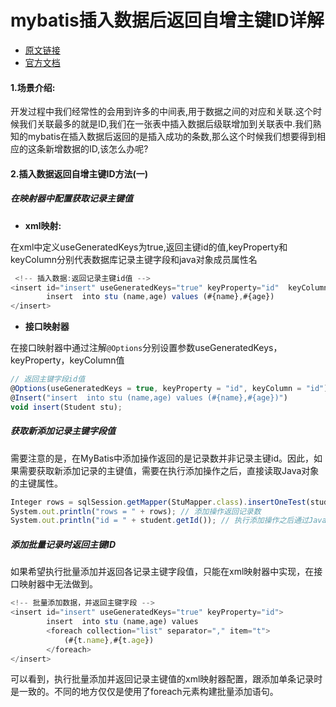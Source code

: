 # mybatis插入数据后返回自增主键ID详解

- [原文链接](https://cloud.tencent.com/developer/article/1474439)
- [官方文档](https://mybatis.org/mybatis-3/zh/java-api.html)

#### 1.场景介绍:

   开发过程中我们经常性的会用到许多的中间表,用于数据之间的对应和关联.这个时候我们关联最多的就是ID,我们在一张表中插入数据后级联增加到关联表中.我们熟知的mybatis在插入数据后返回的是插入成功的条数,那么这个时候我们想要得到相应的这条新增数据的ID,该怎么办呢?

#### 2.插入数据返回自增主键ID方法(一)

##### 在映射器中配置获取记录主键值

- **xml映射:**

在xml中定义useGeneratedKeys为true,返回主键id的值,keyProperty和keyColumn分别代表数据库记录主键字段和java对象成员属性名

```javascript
 <!-- 插入数据:返回记录主键id值 -->
<insert id="insert" useGeneratedKeys="true" keyProperty="id"  keyColumn="id">
        insert  into stu (name,age) values (#{name},#{age})
</insert>
```

- **接口映射器**

在接口映射器中通过注解`@Options`分别设置参数useGeneratedKeys，keyProperty，keyColumn值

```javascript
// 返回主键字段id值
@Options(useGeneratedKeys = true, keyProperty = "id", keyColumn = "id")
@Insert("insert  into stu (name,age) values (#{name},#{age})")
void insert(Student stu);
```

##### 获取新添加记录主键字段值

需要注意的是，在MyBatis中添加操作返回的是记录数并非记录主键id。因此，如果需要获取新添加记录的主键值，需要在执行添加操作之后，直接读取Java对象的主键属性。

```javascript
Integer rows = sqlSession.getMapper(StuMapper.class).insertOneTest(student);
System.out.println("rows = " + rows); // 添加操作返回记录数
System.out.println("id = " + student.getId()); // 执行添加操作之后通过Java对象获取主键属性值
```

##### 添加批量记录时返回主键ID

如果希望执行批量添加并返回各记录主键字段值，只能在xml映射器中实现，在接口映射器中无法做到。

```javascript
<!-- 批量添加数据，并返回主键字段 -->
<insert id="insert" useGeneratedKeys="true" keyProperty="id">
        insert  into stu (name,age) values
        <foreach collection="list" separator="," item="t">
            (#{t.name},#{t.age})
        </foreach>
</insert>
```

可以看到，执行批量添加并返回记录主键值的xml映射器配置，跟添加单条记录时是一致的。不同的地方仅仅是使用了foreach元素构建批量添加语句。
